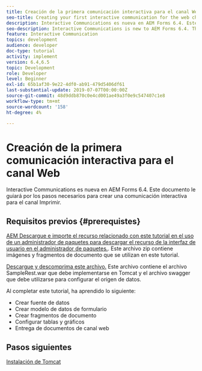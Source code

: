 ```yaml
---
title: Creación de la primera comunicación interactiva para el canal Web
seo-title: Creating your first interactive communication for the web channel
description: Interactive Communications es nueva en AEM Forms 6.4. Este documento le guiará por los pasos necesarios para crear una comunicación interactiva para el canal Web.
seo-description: Interactive Communications is new to AEM Forms 6.4. This document will walk you through the steps needed to create an interactive communication for the web channel.
feature: Interactive Communication
topics: development
audience: developer
doc-type: tutorial
activity: implement
version: 6.4,6.5
topic: Development
role: Developer
level: Beginner
exl-id: 65b1af30-9e22-4df0-ab91-479d5406df61
last-substantial-update: 2019-07-07T00:00:00Z
source-git-commit: 48d9ddb870c0e4cd001ae49a3f0e9c547407c1e8
workflow-type: tm+mt
source-wordcount: '158'
ht-degree: 4%

---
```


# Creación de la primera comunicación interactiva para el canal Web

Interactive Communications es nueva en AEM Forms 6.4. Este documento le guiará por los pasos necesarios para crear una comunicación interactiva para el canal Imprimir.

## Requisitos previos {#prerequistes}

[AEM Descargue e importe el recurso relacionado con este tutorial en el uso de un administrador de paquetes para descargar el recurso de la interfaz de usuario en el administrador de paquetes.](assets/gettingstartedassets.zip). Este archivo zip contiene imágenes y fragmentos de documento que se utilizan en este tutorial.

[Descargue y descomprima este archivo.](assets/warfileandswaggerfile.zip) Este archivo contiene el archivo SampleRest.war que debe implementarse en Tomcat y el archivo swagger que debe utilizarse para configurar el origen de datos.

Al completar este tutorial, ha aprendido lo siguiente:

* Crear fuente de datos
* Crear modelo de datos de formulario
* Crear fragmentos de documento
* Configurar tablas y gráficos
* Entrega de documentos de canal web

## Pasos siguientes

[Instalación de Tomcat](./partone.md)
